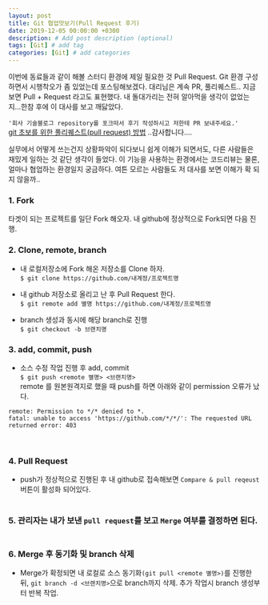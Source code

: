 ```yaml
---
layout: post
title: Git 협업맛보기(Pull Request 후기)
date: 2019-12-05 00:00:00 +0300
description: # Add post description (optional)
tags: [Git] # add tag
categories: [Git] # add categories
---
```


이번에 동료들과 같이 해볼 스터디 환경에 제일 필요한 것 Pull Request. Git 환경 구성하면서 시행착오가 좀 있었는데 포스팅해보겠다.
대리님은 계속 PR, 풀리퀘스트.. 지금 보면 Pull + Request 라고도 표현했다. 내 돌대가리는 전혀 알아먹을 생각이 없었는지...한참 후에 이 대사를 보고 깨닳았다.

`'회사 기술블로그 repository를 포크떠서 후기 작성하시고 저한테 PR 보내주세요.'`<br>
[git 초보를 위한 풀리퀘스트(pull request) 방법](https://wayhome25.github.io/git/2017/07/08/git-first-pull-request-story/) ..감사합니다....

실무에서 어떻게 쓰는건지 상황파악이 되다보니 쉽게 이해가 되면서도, 다른 사람들은 재밌게 일하는 것 같단 생각이 들었다. 이 기능을 사용하는 환경에서는 코드리뷰는 물론, 얼마나 협업하는 환경일지 궁금하다. 여튼 모르는 사람들도 저 대사를 보면 이해가 확 되지 않을까..

### 1. Fork
타겟이 되는 프로젝트를 일단 Fork 해오자. 내 github에 정상적으로 Fork되면 다음 진행.

### 2. Clone, remote, branch
- 내 로컬저장소에 Fork 해온 저장소를 Clone 하자.<br>
`$ git clone https://github.com/내계정/프로젝트명`<br>

- 내 github 저장소로 올리고 난 후 Pull Request 한다.<br>
`$ git remote add 별명 https://github.com/내계정/프로젝트명`<br>

- branch 생성과 동시에 해당 branch로 진행<br>
`$ git checkout -b 브랜치명`<br>

### 3. add, commit, push
- 소스 수정 작업 진행 후 add, commit<br>
`$ git push <remote 별명> <브랜치명>`<br>
remote 를 원본원격지로 했을 때 push를 하면 아래와 같이 permission 오류가 났다.
```
remote: Permission to */* denied to *.
fatal: unable to access 'https://github.com/*/*/': The requested URL returned error: 403
```
<br>

### 4. Pull Request
- push가 정상적으로 진행된 후 내 github로 접속해보면 `Compare & pull reqeust` 버튼이 활성화 되어있다.<br><br>

### 5. 관리자는 내가 보낸 `pull request`를 보고 `Merge` 여부를 결정하면 된다.<br><br>

### 6. Merge 후 동기화 및 branch 삭제
- Merge가 확정되면 내 로컬로 소스 동기화`(git pull <remote 별명>)`를 진행한 뒤, `git branch -d <브랜치명>`으로 branch까지 삭제. 추가 작업시 branch 생성부터 반복 작업.